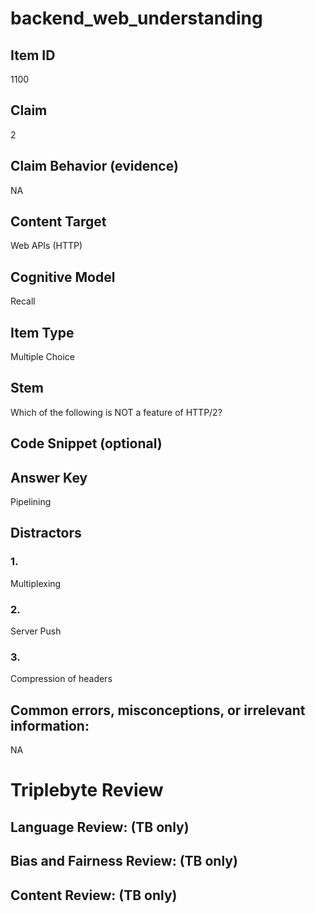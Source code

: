 # backend_web_understanding

## Item ID
1100

## Claim
2

## Claim Behavior (evidence)
NA

## Content Target
Web APIs (HTTP)

## Cognitive Model
Recall

## Item Type
Multiple Choice

## Stem
Which of the following is NOT a feature of HTTP/2?

## Code Snippet (optional)


## Answer Key
Pipelining

## Distractors

### 1.
Multiplexing

### 2.
Server Push

### 3.
Compression of headers

## Common errors, misconceptions, or irrelevant information:
NA

# Triplebyte Review


## Language Review: (TB only)


## Bias and Fairness Review: (TB only)


## Content Review: (TB only)

